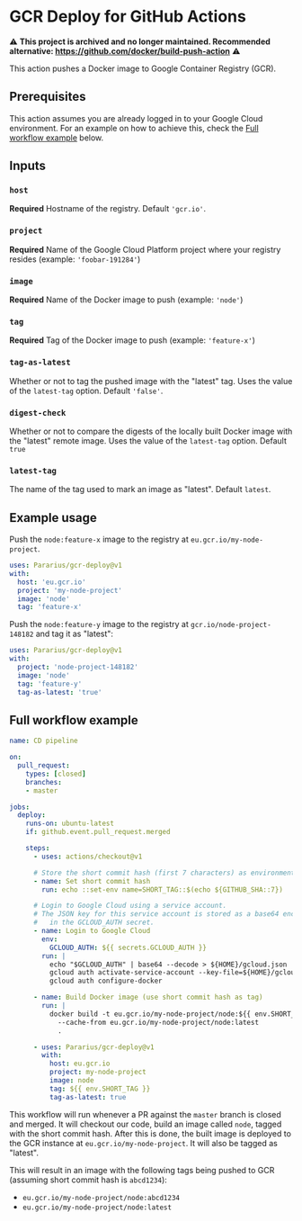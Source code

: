 # GCR Deploy for GitHub Actions

⚠️ **This project is archived and no longer maintained. Recommended alternative: https://github.com/docker/build-push-action** ⚠️

This action pushes a Docker image to Google Container Registry (GCR).

## Prerequisites

This action assumes you are already logged in to your Google Cloud environment.
For an example on how to achieve this, check the [Full workflow example](#full-workflow-example) below.

## Inputs

### `host`

**Required** Hostname of the registry. Default `'gcr.io'`.

### `project`

**Required** Name of the Google Cloud Platform project where your registry resides (example: `'foobar-191284'`)

### `image`

**Required** Name of the Docker image to push (example: `'node'`)

### `tag`

**Required** Tag of the Docker image to push (example: `'feature-x'`)

### `tag-as-latest`

Whether or not to tag the pushed image with the "latest" tag.
Uses the value of the `latest-tag` option.
Default `'false'`.

### `digest-check`

Whether or not to compare the digests of the locally built Docker image with the "latest" remote image.
Uses the value of the `latest-tag` option.
Default `true`

### `latest-tag`

The name of the tag used to mark an image as "latest". Default `latest`.

## Example usage

Push the `node:feature-x` image to the registry at `eu.gcr.io/my-node-project`.

```yaml
uses: Pararius/gcr-deploy@v1
with:
  host: 'eu.gcr.io'
  project: 'my-node-project'
  image: 'node'
  tag: 'feature-x'
```

Push the `node:feature-y` image to the registry at `gcr.io/node-project-148182` and tag it as "latest":

```yaml
uses: Pararius/gcr-deploy@v1
with:
  project: 'node-project-148182'
  image: 'node'
  tag: 'feature-y'
  tag-as-latest: 'true'
```

## Full workflow example

```yaml
name: CD pipeline

on:
  pull_request:
    types: [closed]
    branches:
    - master

jobs:
  deploy:
    runs-on: ubuntu-latest
    if: github.event.pull_request.merged

    steps:
      - uses: actions/checkout@v1

      # Store the short commit hash (first 7 characters) as environment variable
      - name: Set short commit hash
        run: echo ::set-env name=SHORT_TAG::$(echo ${GITHUB_SHA::7})

      # Login to Google Cloud using a service account.
      # The JSON key for this service account is stored as a base64 encoded string
      #   in the GCLOUD_AUTH secret.
      - name: Login to Google Cloud
        env:
          GCLOUD_AUTH: ${{ secrets.GCLOUD_AUTH }}
        run: |
          echo "$GCLOUD_AUTH" | base64 --decode > ${HOME}/gcloud.json
          gcloud auth activate-service-account --key-file=${HOME}/gcloud.json
          gcloud auth configure-docker

      - name: Build Docker image (use short commit hash as tag)
        run: |
          docker build -t eu.gcr.io/my-node-project/node:${{ env.SHORT_TAG }} \
            --cache-from eu.gcr.io/my-node-project/node:latest
            .

      - uses: Pararius/gcr-deploy@v1
        with:
          host: eu.gcr.io
          project: my-node-project
          image: node
          tag: ${{ env.SHORT_TAG }}
          tag-as-latest: true
```

This workflow will run whenever a PR against the `master` branch is closed and merged.
It will checkout our code, build an image called `node`, tagged with the short commit hash.
After this is done, the built image is deployed to the GCR instance at `eu.gcr.io/my-node-project`.
It will also be tagged as "latest".

This will result in an image with the following tags being pushed to GCR (assuming short commit hash is `abcd1234`):

* `eu.gcr.io/my-node-project/node:abcd1234`
* `eu.gcr.io/my-node-project/node:latest`
